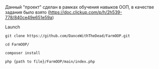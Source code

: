 Данный "проект" сделан в рамках обучения навыков ООП, в качестве задания было взято (https://doc.clickup.com/p/h/2h539-778/840ce49e651e59a)

Launch

```
git clone https://github.com/DanceWithTheDead/FarmOOP.git
```
```
cd FarmOOP/
```
```
composer install
```
```
php {path to file}/FarmOOP/main/index.php
```
